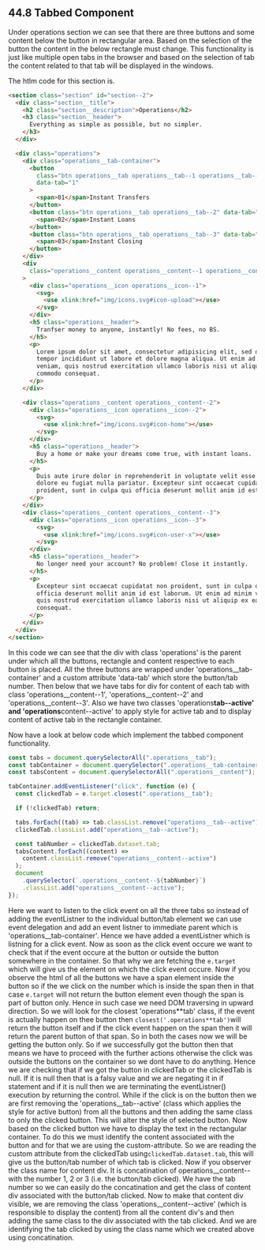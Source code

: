 ## 44.8 Tabbed Component

Under operations section we can see that there are three buttons and some content below the button in rectangular area. Based on the selection of the button the content in the below rectangle must change. This functionality is just like multiple open tabs in the browser and based on the selection of tab the content related to that tab will be displayed in the windows.

The htlm code for this section is.

```html
<section class="section" id="section--2">
  <div class="section__title">
    <h2 class="section__description">Operations</h2>
    <h3 class="section__header">
      Everything as simple as possible, but no simpler.
    </h3>
  </div>

  <div class="operations">
    <div class="operations__tab-container">
      <button
        class="btn operations__tab operations__tab--1 operations__tab--active"
        data-tab="1"
      >
        <span>01</span>Instant Transfers
      </button>
      <button class="btn operations__tab operations__tab--2" data-tab="2">
        <span>02</span>Instant Loans
      </button>
      <button class="btn operations__tab operations__tab--3" data-tab="3">
        <span>03</span>Instant Closing
      </button>
    </div>
    <div
      class="operations__content operations__content--1 operations__content--active"
    >
      <div class="operations__icon operations__icon--1">
        <svg>
          <use xlink:href="img/icons.svg#icon-upload"></use>
        </svg>
      </div>
      <h5 class="operations__header">
        Tranfser money to anyone, instantly! No fees, no BS.
      </h5>
      <p>
        Lorem ipsum dolor sit amet, consectetur adipisicing elit, sed do eiusmod
        tempor incididunt ut labore et dolore magna aliqua. Ut enim ad minim
        veniam, quis nostrud exercitation ullamco laboris nisi ut aliquip ex ea
        commodo consequat.
      </p>
    </div>

    <div class="operations__content operations__content--2">
      <div class="operations__icon operations__icon--2">
        <svg>
          <use xlink:href="img/icons.svg#icon-home"></use>
        </svg>
      </div>
      <h5 class="operations__header">
        Buy a home or make your dreams come true, with instant loans.
      </h5>
      <p>
        Duis aute irure dolor in reprehenderit in voluptate velit esse cillum
        dolore eu fugiat nulla pariatur. Excepteur sint occaecat cupidatat non
        proident, sunt in culpa qui officia deserunt mollit anim id est laborum.
      </p>
    </div>
    <div class="operations__content operations__content--3">
      <div class="operations__icon operations__icon--3">
        <svg>
          <use xlink:href="img/icons.svg#icon-user-x"></use>
        </svg>
      </div>
      <h5 class="operations__header">
        No longer need your account? No problem! Close it instantly.
      </h5>
      <p>
        Excepteur sint occaecat cupidatat non proident, sunt in culpa qui
        officia deserunt mollit anim id est laborum. Ut enim ad minim veniam,
        quis nostrud exercitation ullamco laboris nisi ut aliquip ex ea commodo
        consequat.
      </p>
    </div>
  </div>
</section>
```

In this code we can see that the div with class 'operations' is the parent under which all the buttons, rectangle and content respective to each button is placed. All the three buttons are wrapped under 'operations\_\_tab-container' and a custom attribute 'data-tab' which store the button/tab number. Then below that we have tabs for div for content of each tab with class 'operations\_\_content--1', 'operations\_\_content--2' and 'operations\_\_content--3'. Also we have two classes 'operations**tab--active' and 'operations**content--active' to apply style for active tab and to display content of active tab in the rectangle container.

Now have a look at below code which implement the tabbed component functionality.

```javascript
const tabs = document.querySelectorAll(".operations__tab");
const tabContainer = document.querySelector(".operations__tab-container");
const tabsContent = document.querySelectorAll(".operations__content");

tabContainer.addEventListener("click", function (e) {
  const clickedTab = e.target.closest(".operations__tab");

  if (!clickedTab) return;

  tabs.forEach((tab) => tab.classList.remove("operations__tab--active"));
  clickedTab.classList.add("operations__tab--active");

  const tabNumber = clickedTab.dataset.tab;
  tabsContent.forEach((content) =>
    content.classList.remove("operations__content--active")
  );
  document
    .querySelector(`.operations__content--${tabNumber}`)
    .classList.add("operations__content--active");
});
```

Here we want to listen to the click event on all the three tabs so instead of adding the eventListner to the individual button/tab element we can use event delegation and add an event listner to immediate parent which is 'operations\_\_tab-container'. Hence we have added a eventListner which is listning for a click event. Now as soon as the click event occure we want to check that if the event occure at the button or outside the button somewhere in the container. So that why we are fetching the `e.target` which will give us the element on which the click event occure. Now if you observe the html of all the buttons we have a span element inside the button so if the we click on the number which is inside the span then in that case `e.target` will not return the button element even though the span is part of button only. Hence in such case we need DOM traversing in upward direction. So we will look for the closest 'operations**tab' class, if the event is actually happen on thee button then `closest('.operations**tab')`will return the button itself and if the click event happen on the span then it will return the parent button of that span. So in both the cases now we will be getting the button only. So if we successfully got the button then that means we have to proceed with the further actions otherwise the click was outside the buttons on the container so we dont have to do anything. Hence we are checking that if we got the button in clickedTab or the clickedTab is null. If it is null then that is a falsy value and we are negating it in if statement and if it is null then we are terminating the eventListner() execution by returning the control. While if the click is on the button then we are first removing the 'operations\_\_tab--active' (class which applies the style for active button) from all the buttons and then adding the same class to only the clicked button. This will alter the style of selected button. Now based on the clicked button we have to display the text in the rectangular container. To do this we must identify the content associated with the button and for that we are using the custom-attribute. So we are reading the custom attribute from the clickedTab using`clickedTab.dataset.tab`, this will give us the button/tab number of which tab is clicked. Now if you observer the class name for content div. It is concatination of operations\_\_content-- with the number 1, 2 or 3 (i.e. the button/tab clicked). We have the tab number so we can easily do the concatination and get the class of content div associated with the button/tab clicked. Now to make that content div visible, we are removing the class 'operations\_\_content--active' (which is responsible to display the content) from all the content div's and then adding the same class to the div associated with the tab clicked. And we are identifying the tab clicked by using the class name which we created above using concatination.
